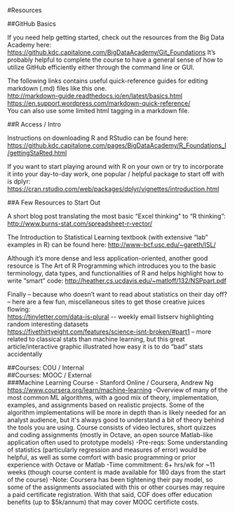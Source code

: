 #Resources

##GitHub Basics

If you need help getting started, check out the resources from the Big Data Academy here: https://github.kdc.capitalone.com/BigDataAcademy/Git_Foundations
It’s probably helpful to complete the course to have a general sense of how to utilize GitHub efficiently either through the command line or GUI. 

The following links contains useful quick-reference guides for editing markdown (.md) files like this one. <br> 
http://markdown-guide.readthedocs.io/en/latest/basics.html  <br>
https://en.support.wordpress.com/markdown-quick-reference/  <br>
You can also use some limited html tagging in a markdown file.

##R Access / Intro

Instructions on downloading R and RStudio can be found here: 
https://github.kdc.capitalone.com/pages/BigDataAcademy/R_Foundations_I/gettingStaRted.html 

If you want to start playing around with R on your own or try to incorporate it into your day-to-day work, one popular / helpful package to start off with is dplyr:
https://cran.rstudio.com/web/packages/dplyr/vignettes/introduction.html

##A Few Resources to Start Out

A short blog post translating the most basic “Excel thinking” to “R thinking”:
http://www.burns-stat.com/spreadsheet-r-vector/ 

The Introduction to Statistical Learning textbook (with extensive “lab” examples in R) can be found here:
http://www-bcf.usc.edu/~gareth/ISL/ 

Although it’s more dense and less application-oriented, another good resource is The Art of R Programming which introduces you to the basic terminology, data types, and functionalities of R and helps highlight how to write “smart” code:
http://heather.cs.ucdavis.edu/~matloff/132/NSPpart.pdf 

Finally – because who doesn’t want to read about statistics on their day off? – here are a few fun, miscellaneous sites to get those creative juices flowing: <br>
https://tinyletter.com/data-is-plural -- weekly email listserv highlighting random interesting datasets <br>
https://fivethirtyeight.com/features/science-isnt-broken/#part1 – more related to classical stats than machine learning, but this great article/interactive graphic illustrated how easy it is to do “bad” stats accidentally

##Courses: COU / Internal
<br>
##Courses: MOOC / External
<br>
###Machine Learning Course - Stanford Online / Coursera, Andrew Ng
https://www.coursera.org/learn/machine-learning
-Overview of many of the most common ML algorithms, with a good mix of theory, implementation, examples, and assignments based on realistic projects. 
Some of the algorithm implementations will be more in depth than is likely needed for an analyst audience, but it's always good to understand a bit of theory behind the tools you are using.
Course consists of video lectures, short quizzes and coding assignments (mostly in Octave, an open source Matlab-like application often used to prototype models)
-Pre-reqs: Some understanding of statistics (particularly regression and measures of error) would be helpful, as well as some comfort with basic programming or prior experience with Octave or Matlab
-Time commitment: 6+ hrs/wk for ~11 weeks (though course content is made available for 180 days from the start of the course)
-Note: Coursera has been tightening their pay model, so some of the assignments associated with this or other courses may require a paid certificate registration. With that said, COF does offer education benefits (up to $5k/annum) that may cover MOOC certificte costs.